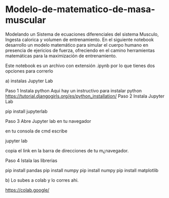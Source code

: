 # Modelo-de-matematico-de-masa-muscular
Modelando un Sistema de ecuaciones diferenciales del sistema Musculo, Ingesta calorica y volumen de entrenamiento.  En el siguiente notebook desarrollo un modelo matemático  para simular el cuerpo humano en presencia de ejericios de fuerza, ofreciendo en el camino herramientas matemáticas para la maximización de entrenamiento.

Este notebook es un archivo con extensión .ipynb por lo que tienes dos opciones para correrlo

a) instalas Jupyter Lab

Paso 1 Instala python
Aqui hay un instructivo para instalar python
https://tutorial.djangogirls.org/es/python_installation/
Paso 2 Instala Jupyter Lab

pip install jupyterlab

Paso 3 Abre Jupyter lab en tu navegador

en tu consola de cmd escribe

jupyter lab

copia el link en la barra de direcciones de tu m¿navegador.

Paso 4 Istala las librerias 

pip install pandas
pip install numpy
pip install numpy
pip install matplotlib



b) Lo subes a colab y lo corres ahi.

https://colab.google/
